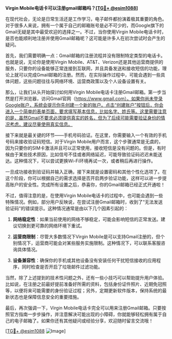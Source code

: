 **Virgin Mobile电话卡可以注册gmail邮箱吗？[[TG💪+ @esim1088](https://t.me/s/esim1088)]**

在现代社会，无论是日常生活还是工作学习，电子邮件都扮演着极其重要的角色。对于很多人来说，拥有一个属于自己的邮箱账号是必不可少的，而Google旗下的Gmail无疑是其中最受欢迎的选择之一。不过，当你使用Virgin Mobile电话卡时，是否也能顺利地注册并使用Gmail邮箱呢？这可能是许多人在初次尝试时会产生的疑问。

首先，我们需要明确一点：Gmail邮箱的注册流程并没有限制特定类型的电话卡。也就是说，无论你是使用Virgin Mobile、AT&T、Verizon还是其他运营商提供的服务，只要你的设备能够正常连接到互联网，并且具备发送和接收短信的功能，理论上就可以完成Gmail邮箱的注册。然而，在实际操作过程中，可能会遇到一些具体问题，这些问题往往与网络环境、运营商政策以及个人设备设置有关。

那么，让我们从头开始探讨如何用Virgin Mobile电话卡注册Gmail邮箱。第一步当然是打开浏览器，访问Gmail官网（https://www.gmail.com）。如果你尚未登录Google账户，系统会提示你先创建一个新的账户。点击“创建账户”按钮后，你会进入一个简单的表单页面，要求填写基本信息，比如名字、姓氏等。这里需要注意的是，虽然Gmail不要求必须提供真实的姓名，但为了后续可能需要验证身份的情况考虑，建议尽量使用真实信息。

接下来就是最关键的环节——手机号码验证。在这里，你需要输入一个有效的手机号码来接收验证码短信。对于Virgin Mobile用户而言，这个步骤通常是无虞的，因为只要你的SIM卡激活并且可以正常使用，接收短信是没有问题的。但是，有时候由于某些技术原因，比如信号不佳或者网络延迟，可能导致验证码迟迟未能送达。这种情况下，可以尝试更换Wi-Fi环境再试一次，或者稍后再进行操作。

一旦成功接收到验证码并输入正确，接下来就是设置密码和其他个性化选项了。在这个阶段，你可以根据自己的需求选择是否开启两步验证功能，这样可以进一步提高账户的安全性。完成所有设置之后，恭喜你，你的Gmail邮箱已经正式开通啦！

不过，值得注意的是，在使用Virgin Mobile电话卡的过程中，也可能会遇到一些特殊情况。例如，部分用户反映说，在尝试注册Gmail邮箱时，收到了“无法发送验证码”的错误提示。这种情况通常是由以下几个因素引起的：

1. **网络稳定性**：如果当前使用的网络不够稳定，可能会影响短信的正常发送。建议切换到更可靠的网络环境下重试。
   
2. **运营商限制**：尽管大多数情况下Virgin Mobile是可以支持Gmail注册的，但个别情况下，运营商可能会对某些服务实施限制。这种情况下，可以联系客服咨询具体情况。

3. **设备兼容性**：确保你的手机或其他设备没有安装任何干扰短信接收的应用程序，同时检查是否开启了垃圾邮件过滤功能。

当然，除了上述提到的技术性问题之外，还有一些小技巧可以帮助提升用户体验。比如说，在注册之前最好提前准备好所需的资料，包括身份证件照片、近期免冠照等，以便将来可能需要的身份验证过程；另外，定期更新软件版本，保持系统的最新状态也是保障信息安全的重要措施。

最后，再次强调一下，Virgin Mobile电话卡完全可以用来注册Gmail邮箱。只要按照官方指南一步步操作，并注意解决可能出现的小障碍，你就能够轻松拥有属于自己的电子邮箱了。如果你还有其他疑问或经验分享，欢迎随时留言交流哦！

[[TG💪+ @esim1088](https://t.me/s/esim1088) ![Image](https://i.postimg.cc/4NQfJmqS/Snipaste-2025-05-13-00-14-12.png)]